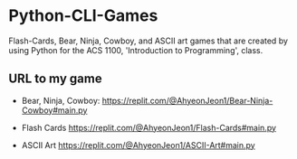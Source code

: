 # Python-CLI-Games
Flash-Cards, Bear, Ninja, Cowboy, and ASCII art games that are created by using Python for the ACS 1100, 'Introduction to Programming', class.


## URL to my game
- Bear, Ninja, Cowboy:
https://replit.com/@AhyeonJeon1/Bear-Ninja-Cowboy#main.py

- Flash Cards
https://replit.com/@AhyeonJeon1/Flash-Cards#main.py

- ASCII Art
https://replit.com/@AhyeonJeon1/ASCII-Art#main.py
